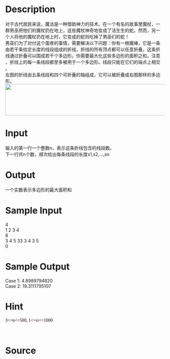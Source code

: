 
# Description

<div class="content"><div>对于古代居民来说，魔法是一种借助神力的技术。在一个有名的故事里魔杖，一</div>
<div>群男巫把他们的魔杖扔在地上，这些魔杖神奇地变成了活生生的蛇。然而，另一</div>
<div>个人将他的魔杖扔在地上时，它变成的蛇则吃掉了男巫们的蛇！</div>
<div>男巫们为了对付这个蛋疼的事情，需要解决以下问题：你有一根魔棒，它是一条</div>
<div>由若干条给定长度的线段组成的折线，折线的所有顶点都可以任意折叠。这条折</div>
<div>线通过折叠可以围成若干个多边形。你需要最大化这些多边形的面积之和，注意</div>
<div>，折线上的每一条线段都至多被用于一个多边形。线段只能在它们的端点上相交</div>
<div>。</div>
<div>左图的折线由五条线段和四个可折叠的轴组成，它可以被折叠成右图那样的多边</div>
<div>形。</div>
<div><img src="source/bzoj/3964/img/aHR0cHM6Ly9seWRzeS5jb20vSnVkZ2VPbmxpbmUvdXBsb2FkLzIwMTUwNC81NS5qcGc=.jpg" width="826" height="99" alt=""/></div>
<div></div>
<p></p></div>

# Input

<div class="content"><div>输入的第一行一个整数n，表示这条折线包含的线段数。</div>
<div>下一行共n个数，顺次给出每条线段的长度s1,s2,...,sn</div>
<div></div>
<p></p></div>

# Output

<div class="content"><div>一个实数表示多边形的最大面积和</div>
<div>
<div></div>
</div>
<p></p></div>

# Sample Input

<div class="content"><span class="sampledata">4<br/>
1 2 3 4<br/>
8<br/>
3 4 5 33 3 4 3 5<br/>
0<br/>
</span></div>

# Sample Output

<div class="content"><span class="sampledata">Case 1: 4.8989794820<br/>
Case 2: 19.3111795107</span></div>

# Hint

<div class="content"><p></p><p><span style="color: rgb(32, 0, 0); font-family: &#39;Times New Roman&#39;, 宋体; font-size: 14px;">3&lt;=n&lt;=500, 1&lt;=si&lt;=1000</span></p><br/>
<p></p><p></p></div>

# Source

<div class="content"><p><a href="problemset.php?search="></a></p></div>

